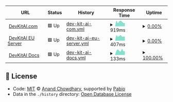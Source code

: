 <!--start: status pages-->
<!-- This summary is generated by Upptime (https://github.com/upptime/upptime) -->
<!-- Do not edit this manually, your changes will be overwritten -->
<!-- prettier-ignore -->
| URL | Status | History | Response Time | Uptime |
| --- | ------ | ------- | ------------- | ------ |
| <img alt="" src="https://icons.duckduckgo.com/ip3/devkitai.com.ico" height="13"> [DevKitAI.com](https://devkitai.com/) | 🟩 Up | [dev-kit-ai-com.yml](https://github.com/DevKit-AI/status.devkitai.com/commits/HEAD/history/dev-kit-ai-com.yml) | <details><summary><img alt="Response time graph" src="./graphs/dev-kit-ai-com/response-time-week.png" height="20"> 919ms</summary><br><a href="https://status.devkitai.com/history/dev-kit-ai-com"><img alt="Response time 1094" src="https://img.shields.io/endpoint?url=https%3A%2F%2Fraw.githubusercontent.com%2FDevKit-AI%2Fstatus.devkitai.com%2FHEAD%2Fapi%2Fdev-kit-ai-com%2Fresponse-time.json"></a><br><a href="https://status.devkitai.com/history/dev-kit-ai-com"><img alt="24-hour response time 1047" src="https://img.shields.io/endpoint?url=https%3A%2F%2Fraw.githubusercontent.com%2FDevKit-AI%2Fstatus.devkitai.com%2FHEAD%2Fapi%2Fdev-kit-ai-com%2Fresponse-time-day.json"></a><br><a href="https://status.devkitai.com/history/dev-kit-ai-com"><img alt="7-day response time 919" src="https://img.shields.io/endpoint?url=https%3A%2F%2Fraw.githubusercontent.com%2FDevKit-AI%2Fstatus.devkitai.com%2FHEAD%2Fapi%2Fdev-kit-ai-com%2Fresponse-time-week.json"></a><br><a href="https://status.devkitai.com/history/dev-kit-ai-com"><img alt="30-day response time 1094" src="https://img.shields.io/endpoint?url=https%3A%2F%2Fraw.githubusercontent.com%2FDevKit-AI%2Fstatus.devkitai.com%2FHEAD%2Fapi%2Fdev-kit-ai-com%2Fresponse-time-month.json"></a><br><a href="https://status.devkitai.com/history/dev-kit-ai-com"><img alt="1-year response time 1094" src="https://img.shields.io/endpoint?url=https%3A%2F%2Fraw.githubusercontent.com%2FDevKit-AI%2Fstatus.devkitai.com%2FHEAD%2Fapi%2Fdev-kit-ai-com%2Fresponse-time-year.json"></a></details> | <details><summary><a href="https://status.devkitai.com/history/dev-kit-ai-com">0.00%</a></summary><a href="https://status.devkitai.com/history/dev-kit-ai-com"><img alt="All-time uptime 11.07%" src="https://img.shields.io/endpoint?url=https%3A%2F%2Fraw.githubusercontent.com%2FDevKit-AI%2Fstatus.devkitai.com%2FHEAD%2Fapi%2Fdev-kit-ai-com%2Fuptime.json"></a><br><a href="https://status.devkitai.com/history/dev-kit-ai-com"><img alt="24-hour uptime 0.00%" src="https://img.shields.io/endpoint?url=https%3A%2F%2Fraw.githubusercontent.com%2FDevKit-AI%2Fstatus.devkitai.com%2FHEAD%2Fapi%2Fdev-kit-ai-com%2Fuptime-day.json"></a><br><a href="https://status.devkitai.com/history/dev-kit-ai-com"><img alt="7-day uptime 0.00%" src="https://img.shields.io/endpoint?url=https%3A%2F%2Fraw.githubusercontent.com%2FDevKit-AI%2Fstatus.devkitai.com%2FHEAD%2Fapi%2Fdev-kit-ai-com%2Fuptime-week.json"></a><br><a href="https://status.devkitai.com/history/dev-kit-ai-com"><img alt="30-day uptime 11.07%" src="https://img.shields.io/endpoint?url=https%3A%2F%2Fraw.githubusercontent.com%2FDevKit-AI%2Fstatus.devkitai.com%2FHEAD%2Fapi%2Fdev-kit-ai-com%2Fuptime-month.json"></a><br><a href="https://status.devkitai.com/history/dev-kit-ai-com"><img alt="1-year uptime 11.07%" src="https://img.shields.io/endpoint?url=https%3A%2F%2Fraw.githubusercontent.com%2FDevKit-AI%2Fstatus.devkitai.com%2FHEAD%2Fapi%2Fdev-kit-ai-com%2Fuptime-year.json"></a></details>
| <img alt="" src="https://icons.duckduckgo.com/ip3/devkitai.com.ico" height="13"> [DevKitAI EU Server](https://devkitai.com/) | 🟩 Up | [dev-kit-ai-eu-server.yml](https://github.com/DevKit-AI/status.devkitai.com/commits/HEAD/history/dev-kit-ai-eu-server.yml) | <details><summary><img alt="Response time graph" src="./graphs/dev-kit-ai-eu-server/response-time-week.png" height="20"> 407ms</summary><br><a href="https://status.devkitai.com/history/dev-kit-ai-eu-server"><img alt="Response time 558" src="https://img.shields.io/endpoint?url=https%3A%2F%2Fraw.githubusercontent.com%2FDevKit-AI%2Fstatus.devkitai.com%2FHEAD%2Fapi%2Fdev-kit-ai-eu-server%2Fresponse-time.json"></a><br><a href="https://status.devkitai.com/history/dev-kit-ai-eu-server"><img alt="24-hour response time 424" src="https://img.shields.io/endpoint?url=https%3A%2F%2Fraw.githubusercontent.com%2FDevKit-AI%2Fstatus.devkitai.com%2FHEAD%2Fapi%2Fdev-kit-ai-eu-server%2Fresponse-time-day.json"></a><br><a href="https://status.devkitai.com/history/dev-kit-ai-eu-server"><img alt="7-day response time 407" src="https://img.shields.io/endpoint?url=https%3A%2F%2Fraw.githubusercontent.com%2FDevKit-AI%2Fstatus.devkitai.com%2FHEAD%2Fapi%2Fdev-kit-ai-eu-server%2Fresponse-time-week.json"></a><br><a href="https://status.devkitai.com/history/dev-kit-ai-eu-server"><img alt="30-day response time 558" src="https://img.shields.io/endpoint?url=https%3A%2F%2Fraw.githubusercontent.com%2FDevKit-AI%2Fstatus.devkitai.com%2FHEAD%2Fapi%2Fdev-kit-ai-eu-server%2Fresponse-time-month.json"></a><br><a href="https://status.devkitai.com/history/dev-kit-ai-eu-server"><img alt="1-year response time 558" src="https://img.shields.io/endpoint?url=https%3A%2F%2Fraw.githubusercontent.com%2FDevKit-AI%2Fstatus.devkitai.com%2FHEAD%2Fapi%2Fdev-kit-ai-eu-server%2Fresponse-time-year.json"></a></details> | <details><summary><a href="https://status.devkitai.com/history/dev-kit-ai-eu-server">0.00%</a></summary><a href="https://status.devkitai.com/history/dev-kit-ai-eu-server"><img alt="All-time uptime 11.07%" src="https://img.shields.io/endpoint?url=https%3A%2F%2Fraw.githubusercontent.com%2FDevKit-AI%2Fstatus.devkitai.com%2FHEAD%2Fapi%2Fdev-kit-ai-eu-server%2Fuptime.json"></a><br><a href="https://status.devkitai.com/history/dev-kit-ai-eu-server"><img alt="24-hour uptime 0.00%" src="https://img.shields.io/endpoint?url=https%3A%2F%2Fraw.githubusercontent.com%2FDevKit-AI%2Fstatus.devkitai.com%2FHEAD%2Fapi%2Fdev-kit-ai-eu-server%2Fuptime-day.json"></a><br><a href="https://status.devkitai.com/history/dev-kit-ai-eu-server"><img alt="7-day uptime 0.00%" src="https://img.shields.io/endpoint?url=https%3A%2F%2Fraw.githubusercontent.com%2FDevKit-AI%2Fstatus.devkitai.com%2FHEAD%2Fapi%2Fdev-kit-ai-eu-server%2Fuptime-week.json"></a><br><a href="https://status.devkitai.com/history/dev-kit-ai-eu-server"><img alt="30-day uptime 11.07%" src="https://img.shields.io/endpoint?url=https%3A%2F%2Fraw.githubusercontent.com%2FDevKit-AI%2Fstatus.devkitai.com%2FHEAD%2Fapi%2Fdev-kit-ai-eu-server%2Fuptime-month.json"></a><br><a href="https://status.devkitai.com/history/dev-kit-ai-eu-server"><img alt="1-year uptime 11.07%" src="https://img.shields.io/endpoint?url=https%3A%2F%2Fraw.githubusercontent.com%2FDevKit-AI%2Fstatus.devkitai.com%2FHEAD%2Fapi%2Fdev-kit-ai-eu-server%2Fuptime-year.json"></a></details>
| <img alt="" src="https://icons.duckduckgo.com/ip3/docs.devkitai.com.ico" height="13"> [DevKitAI Docs](https://docs.devkitai.com/) | 🟩 Up | [dev-kit-ai-docs.yml](https://github.com/DevKit-AI/status.devkitai.com/commits/HEAD/history/dev-kit-ai-docs.yml) | <details><summary><img alt="Response time graph" src="./graphs/dev-kit-ai-docs/response-time-week.png" height="20"> 133ms</summary><br><a href="https://status.devkitai.com/history/dev-kit-ai-docs"><img alt="Response time 128" src="https://img.shields.io/endpoint?url=https%3A%2F%2Fraw.githubusercontent.com%2FDevKit-AI%2Fstatus.devkitai.com%2FHEAD%2Fapi%2Fdev-kit-ai-docs%2Fresponse-time.json"></a><br><a href="https://status.devkitai.com/history/dev-kit-ai-docs"><img alt="24-hour response time 103" src="https://img.shields.io/endpoint?url=https%3A%2F%2Fraw.githubusercontent.com%2FDevKit-AI%2Fstatus.devkitai.com%2FHEAD%2Fapi%2Fdev-kit-ai-docs%2Fresponse-time-day.json"></a><br><a href="https://status.devkitai.com/history/dev-kit-ai-docs"><img alt="7-day response time 133" src="https://img.shields.io/endpoint?url=https%3A%2F%2Fraw.githubusercontent.com%2FDevKit-AI%2Fstatus.devkitai.com%2FHEAD%2Fapi%2Fdev-kit-ai-docs%2Fresponse-time-week.json"></a><br><a href="https://status.devkitai.com/history/dev-kit-ai-docs"><img alt="30-day response time 128" src="https://img.shields.io/endpoint?url=https%3A%2F%2Fraw.githubusercontent.com%2FDevKit-AI%2Fstatus.devkitai.com%2FHEAD%2Fapi%2Fdev-kit-ai-docs%2Fresponse-time-month.json"></a><br><a href="https://status.devkitai.com/history/dev-kit-ai-docs"><img alt="1-year response time 128" src="https://img.shields.io/endpoint?url=https%3A%2F%2Fraw.githubusercontent.com%2FDevKit-AI%2Fstatus.devkitai.com%2FHEAD%2Fapi%2Fdev-kit-ai-docs%2Fresponse-time-year.json"></a></details> | <details><summary><a href="https://status.devkitai.com/history/dev-kit-ai-docs">100.00%</a></summary><a href="https://status.devkitai.com/history/dev-kit-ai-docs"><img alt="All-time uptime 99.97%" src="https://img.shields.io/endpoint?url=https%3A%2F%2Fraw.githubusercontent.com%2FDevKit-AI%2Fstatus.devkitai.com%2FHEAD%2Fapi%2Fdev-kit-ai-docs%2Fuptime.json"></a><br><a href="https://status.devkitai.com/history/dev-kit-ai-docs"><img alt="24-hour uptime 100.00%" src="https://img.shields.io/endpoint?url=https%3A%2F%2Fraw.githubusercontent.com%2FDevKit-AI%2Fstatus.devkitai.com%2FHEAD%2Fapi%2Fdev-kit-ai-docs%2Fuptime-day.json"></a><br><a href="https://status.devkitai.com/history/dev-kit-ai-docs"><img alt="7-day uptime 100.00%" src="https://img.shields.io/endpoint?url=https%3A%2F%2Fraw.githubusercontent.com%2FDevKit-AI%2Fstatus.devkitai.com%2FHEAD%2Fapi%2Fdev-kit-ai-docs%2Fuptime-week.json"></a><br><a href="https://status.devkitai.com/history/dev-kit-ai-docs"><img alt="30-day uptime 99.97%" src="https://img.shields.io/endpoint?url=https%3A%2F%2Fraw.githubusercontent.com%2FDevKit-AI%2Fstatus.devkitai.com%2FHEAD%2Fapi%2Fdev-kit-ai-docs%2Fuptime-month.json"></a><br><a href="https://status.devkitai.com/history/dev-kit-ai-docs"><img alt="1-year uptime 99.97%" src="https://img.shields.io/endpoint?url=https%3A%2F%2Fraw.githubusercontent.com%2FDevKit-AI%2Fstatus.devkitai.com%2FHEAD%2Fapi%2Fdev-kit-ai-docs%2Fuptime-year.json"></a></details>

<!--end: status pages-->

## 📄 License

- Code: [MIT](./LICENSE) © [Anand Chowdhary](https://anandchowdhary.com), supported by [Pabio](https://pabio.com)
- Data in the `./history` directory: [Open Database License](https://opendatacommons.org/licenses/odbl/1-0/)
